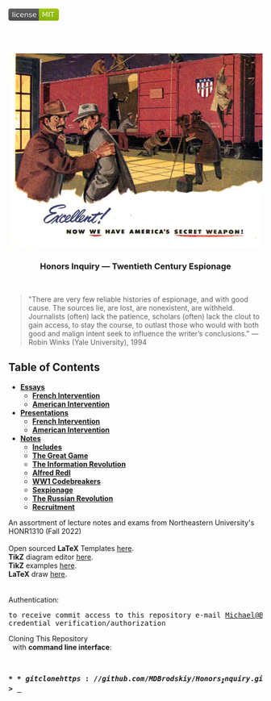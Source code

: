<!-- PROJECT LOGO -->
<br />
<p align="left">
  <a href="https://github.com/MDBrodskiy/Honors_Inquiry/tree/master/LICENSE">
    <img src="images/LicenseImage.svg" alt="license" width="100" height="24"></a>
</p>
<br/>
<br/>

<!-- BACKGROUND & TITLE -->
<p align="center">
  <a href="https://github.com/MDBrodskiy/Honors_Inquiry">
    <img src="images/background.png" alt="background">
  </a>
  <h3 align="center">Honors Inquiry — Twentieth Century Espionage</h3>
<br />
</p>

> "There are very few reliable histories of espionage, and with good cause.  The sources lie, are lost, are nonexistent, are withheld. Journalists (often) lack the patience, scholars (often) lack the clout to gain access, to stay the course, to outlast those who would with both good and malign intent seek to influence the writer’s conclusions." — Robin Winks (Yale University), 1994

<!-- TABLE OF CONTENTS -->
## Table of Contents

* [**Essays**](https://github.com/MDBrodskiy/Honors_Inquiry/tree/master/Essays)
  * [**French Intervention**](https://github.com/MDBrodskiy/Honors_Inquiry/tree/master/Essays/FrenchIntervention.pdf)
  * [**American Intervention**](https://github.com/MDBrodskiy/Honors_Inquiry/tree/master/Essays/AmericanIntervention.pdf)
* [**Presentations**](https://github.com/MDBrodskiy/Honors_Inquiry/tree/master/Presentations)
  * [**French Intervention**](https://github.com/MDBrodskiy/Honors_Inquiry/tree/master/Presentations/French%20Intervention/Handout1.pdf)
  * [**American Intervention**](https://github.com/MDBrodskiy/Honors_Inquiry/tree/master/Presentations/American%20Intervention/Handout2.pdf)
* [**Notes**](https://github.com/MDBrodskiy/Honors_Inquiry/tree/master/Notes)
  * [**Includes**](https://github.com/MDBrodskiy/Honors_Inquiry/tree/master/Notes/Includes.tex)
  * [**The Great Game**](https://github.com/MDBrodskiy/Honors_Inquiry/tree/master/Notes/Notes1.pdf)
  * [**The Information Revolution**](https://github.com/MDBrodskiy/Honors_Inquiry/tree/master/Notes/Notes2.pdf)
  * [**Alfred Redl**](https://github.com/MDBrodskiy/Honors_Inquiry/tree/master/Notes/Notes3.pdf)
  * [**WW1 Codebreakers**](https://github.com/MDBrodskiy/Honors_Inquiry/tree/master/Notes/Notes4.pdf)
  * [**Sexpionage**](https://github.com/MDBrodskiy/Honors_Inquiry/tree/master/Notes/Notes5.pdf)
  * [**The Russian Revolution**](https://github.com/MDBrodskiy/Honors_Inquiry/tree/master/Notes/Notes6.pdf)
  * [**Recruitment**](https://github.com/MDBrodskiy/Honors_Inquiry/tree/master/Notes/Notes7.pdf)
<!--
  * [**Chapter 1**](#Notes/Chapter\ 1)
* [**Exams**](#Exams)
* [**Projects**](#Projects)
-->


An assortment of lecture notes and exams from Northeastern University's HONR1310 (Fall 2022)
<br/> <br/> 
Open sourced **LaTeX** Templates [here](https://www.latextemplates.com/).
<br/>
**TikZ** diagram editor [here](https://www.mathcha.io/editor).
<br/>
**TikZ** examples [here](https://www.texample.net/tikz/example).
<br/>
**LaTeX** draw [here](https://www.latexdraw.com/).
<br/> <br/> <br/>
Authentication:   
    <pre>to receive commit access to this repository e-mail Michael@Brodskiy.com for credential verification/authorization</pre>

Cloning This Repository
</br>&nbsp;&nbsp;with **command line interface**:
    <pre>    
    **$** git clone https://github.com/MDBrodskiy/Honors_Inquiry.git    
    **$** **>**  **_**
    </pre>
